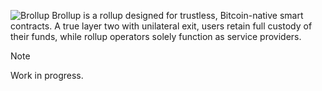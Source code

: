 ![Brollup](https://i.ibb.co/tc7S2JL/brollup-github.png)
Brollup is a rollup designed for trustless, Bitcoin-native smart contracts. A true layer two with unilateral exit, users retain full custody of their funds, while rollup operators solely function as service providers.
> [!NOTE]
> Work in progress.